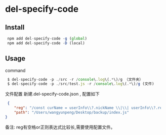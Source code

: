 # del-specify-code

##  Install
```jsx
 npm add del-specify-code -g (global)
 npm add del-specify-code -D (local)
```

##  Usage
command
```jsx
 $ del-specify-code -p ./src -r /console\.log\(.*\)/g （文件夹）
 $ del-specify-code -p ./src/test.js -r /console\.log\(.*\)/g (文件)
```
文件配置
新建.del-specify-code.json , 配置如下
```json
 {
    "reg": "/const curName = userInfo\\?.nickName \\|\\| userInfo\\?.realName;/g",
    "path": "/Users/wangyunpeng/Desktop/backup/index.js"
}
```
备注: reg有空格or正则表达式比较长,需要使用配置文件。
